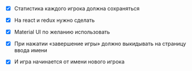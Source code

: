 - [x] Статистика каждого игрока должна сохраняться

- [x] На react и redux нужно сделать

- [x] Material UI по желанию использовать

- [x] При нажатии «завершение игры» должно выкидывать на страницу ввода имени

- [x] И игра начинается от имени нового игрока
